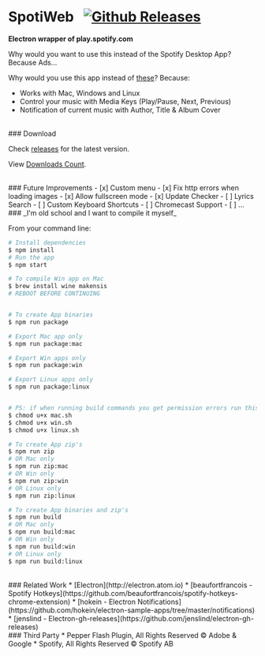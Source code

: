 # SpotiWeb &nbsp; [![Github Releases](https://img.shields.io/github/downloads/tomasmcm/SpotiWeb/total.svg?maxAge=2592000?style=flat-square)](https://github.com/tomasmcm/SpotiWeb/releases)

**Electron wrapper of play.spotify.com**

Why would you want to use this instead of the Spotify Desktop App? Because Ads...

Why would you use this app instead of [these](https://github.com/search?utf8=✓&q=spotify+electron&type=Repositories&ref=searchresults)? Because:
* Works with Mac, Windows and Linux
* Control your music with Media Keys (Play/Pause, Next, Previous)
* Notification of current music with Author, Title & Album Cover

<br>
### Download

Check [releases](https://github.com/tomasmcm/SpotiWeb/releases) for the latest version.

View <a href="http://s.codepen.io/tomasmcm/debug/EKBLxL" target="_blank">Downloads Count</a>.

<br>
### Future Improvements
- [x] Custom menu
- [x] Fix http errors when loading images
- [x] Allow fullscreen mode
- [x] Update Checker
- [ ] Lyrics Search
- [ ] Custom Keyboard Shortcuts
- [ ] Chromecast Support
- [ ] ...

<br>
### _I'm old school and I want to compile it myself_

From your command line:

```bash
# Install dependencies
$ npm install
# Run the app
$ npm start

# To compile Win app on Mac
$ brew install wine makensis
# REBOOT BEFORE CONTINUING


# To create App binaries
$ npm run package

# Export Mac app only
$ npm run package:mac

# Export Win apps only
$ npm run package:win

# Export Linux apps only
$ npm run package:linux


# PS: if when running build commands you get permission errors run this:
$ chmod u+x mac.sh
$ chmod u+x win.sh
$ chmod u+x linux.sh

# To create App zip's
$ npm run zip
# OR Mac only
$ npm run zip:mac
# OR Win only
$ npm run zip:win
# OR Linux only
$ npm run zip:linux

# To create App binaries and zip's
$ npm run build
# OR Mac only
$ npm run build:mac
# OR Win only
$ npm run build:win
# OR Linux only
$ npm run build:linux

```

<br>
### Related Work
* [Electron](http://electron.atom.io)
* [beaufortfrancois - Spotify Hotkeys](https://github.com/beaufortfrancois/spotify-hotkeys-chrome-extension)
* [hokein - Electron Notifications](https://github.com/hokein/electron-sample-apps/tree/master/notifications)
* [jenslind - Electron-gh-releases](https://github.com/jenslind/electron-gh-releases)

<br>
### Third Party
* Pepper Flash Plugin, All Rights Reserved © Adobe & Google
* Spotify, All Rights Reserved © Spotify AB
